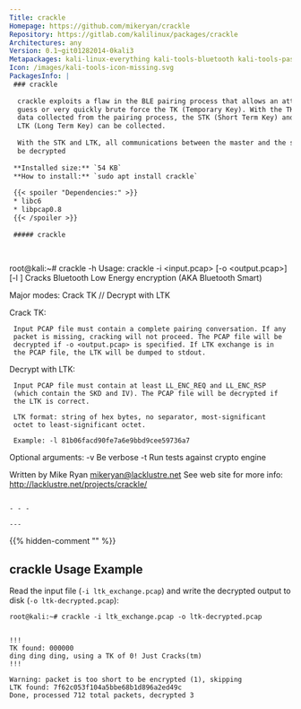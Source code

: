 ```yaml
---
Title: crackle
Homepage: https://github.com/mikeryan/crackle
Repository: https://gitlab.com/kalilinux/packages/crackle
Architectures: any
Version: 0.1~git01282014-0kali3
Metapackages: kali-linux-everything kali-tools-bluetooth kali-tools-passwords kali-tools-wireless 
Icon: /images/kali-tools-icon-missing.svg
PackagesInfo: |
 ### crackle
 
  crackle exploits a flaw in the BLE pairing process that allows an attacker to
  guess or very quickly brute force the TK (Temporary Key). With the TK and other
  data collected from the pairing process, the STK (Short Term Key) and later the
  LTK (Long Term Key) can be collected.
   
  With the STK and LTK, all communications between the master and the slave can
  be decrypted
 
 **Installed size:** `54 KB`  
 **How to install:** `sudo apt install crackle`  
 
 {{< spoiler "Dependencies:" >}}
 * libc6 
 * libpcap0.8 
 {{< /spoiler >}}
 
 ##### crackle
 
 
 ```
 root@kali:~# crackle -h
 Usage: crackle -i <input.pcap> [-o <output.pcap>] [-l <ltk>]
 Cracks Bluetooth Low Energy encryption (AKA Bluetooth Smart)
 
 Major modes:  Crack TK // Decrypt with LTK
 
 Crack TK:
 
     Input PCAP file must contain a complete pairing conversation. If any
     packet is missing, cracking will not proceed. The PCAP file will be
     decrypted if -o <output.pcap> is specified. If LTK exchange is in
     the PCAP file, the LTK will be dumped to stdout.
     
 Decrypt with LTK:
 
     Input PCAP file must contain at least LL_ENC_REQ and LL_ENC_RSP
     (which contain the SKD and IV). The PCAP file will be decrypted if
     the LTK is correct.
 
     LTK format: string of hex bytes, no separator, most-significant
     octet to least-significant octet.
 
     Example: -l 81b06facd90fe7a6e9bbd9cee59736a7
 
 Optional arguments:
     -v   Be verbose
     -t   Run tests against crypto engine
 
 Written by Mike Ryan <mikeryan@lacklustre.net>
 See web site for more info:
     http://lacklustre.net/projects/crackle/
 ```
 
 - - -
 
---
```

{{% hidden-comment "<!--Do not edit anything above this line-->" %}}

## crackle Usage Example
Read the input file (`-i ltk_exchange.pcap`) and write the decrypted output to disk (`-o ltk-decrypted.pcap`):

```
root@kali:~# crackle -i ltk_exchange.pcap -o ltk-decrypted.pcap


!!!
TK found: 000000
ding ding ding, using a TK of 0! Just Cracks(tm)
!!!

Warning: packet is too short to be encrypted (1), skipping
LTK found: 7f62c053f104a5bbe68b1d896a2ed49c
Done, processed 712 total packets, decrypted 3
```
